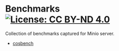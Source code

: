 # Benchmarks [![License: CC BY-ND 4.0](https://img.shields.io/badge/License-CC%20BY--ND%204.0-lightgrey.svg)](https://creativecommons.org/licenses/by-nd/4.0/)
Collection of benchmarks captured for Minio server.

- [cosbench](./cosbench)
<!--- add your --->